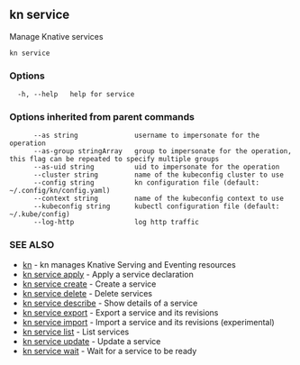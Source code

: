 ## kn service

Manage Knative services

```
kn service
```

### Options

```
  -h, --help   help for service
```

### Options inherited from parent commands

```
      --as string              username to impersonate for the operation
      --as-group stringArray   group to impersonate for the operation, this flag can be repeated to specify multiple groups
      --as-uid string          uid to impersonate for the operation
      --cluster string         name of the kubeconfig cluster to use
      --config string          kn configuration file (default: ~/.config/kn/config.yaml)
      --context string         name of the kubeconfig context to use
      --kubeconfig string      kubectl configuration file (default: ~/.kube/config)
      --log-http               log http traffic
```

### SEE ALSO

* [kn](kn.md)	 - kn manages Knative Serving and Eventing resources
* [kn service apply](kn_service_apply.md)	 - Apply a service declaration
* [kn service create](kn_service_create.md)	 - Create a service
* [kn service delete](kn_service_delete.md)	 - Delete services
* [kn service describe](kn_service_describe.md)	 - Show details of a service
* [kn service export](kn_service_export.md)	 - Export a service and its revisions
* [kn service import](kn_service_import.md)	 - Import a service and its revisions (experimental)
* [kn service list](kn_service_list.md)	 - List services
* [kn service update](kn_service_update.md)	 - Update a service
* [kn service wait](kn_service_wait.md)	 - Wait for a service to be ready

